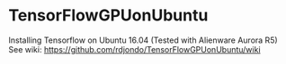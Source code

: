# TensorFlowGPUonUbuntu
Installing Tensorflow on Ubuntu 16.04 (Tested with Alienware Aurora R5)
See wiki:
https://github.com/rdjondo/TensorFlowGPUonUbuntu/wiki
